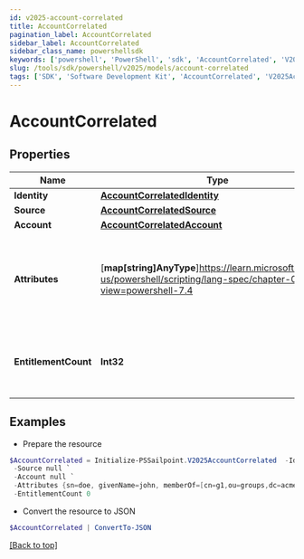 ```yaml
---
id: v2025-account-correlated
title: AccountCorrelated
pagination_label: AccountCorrelated
sidebar_label: AccountCorrelated
sidebar_class_name: powershellsdk
keywords: ['powershell', 'PowerShell', 'sdk', 'AccountCorrelated', 'V2025AccountCorrelated'] 
slug: /tools/sdk/powershell/v2025/models/account-correlated
tags: ['SDK', 'Software Development Kit', 'AccountCorrelated', 'V2025AccountCorrelated']
---
```



# AccountCorrelated

## Properties

Name | Type | Description | Notes
------------ | ------------- | ------------- | -------------
**Identity** | [**AccountCorrelatedIdentity**](account-correlated-identity) |  | [required]
**Source** | [**AccountCorrelatedSource**](account-correlated-source) |  | [required]
**Account** | [**AccountCorrelatedAccount**](account-correlated-account) |  | [required]
**Attributes** | [**map[string]AnyType**]https://learn.microsoft.com/en-us/powershell/scripting/lang-spec/chapter-04?view=powershell-7.4 | The attributes associated with the account.  Attributes are unique per source. | [required]
**EntitlementCount** | **Int32** | The number of entitlements associated with this account. | [optional] 

## Examples

- Prepare the resource
```powershell
$AccountCorrelated = Initialize-PSSailpoint.V2025AccountCorrelated  -Identity null `
 -Source null `
 -Account null `
 -Attributes {sn=doe, givenName=john, memberOf=[cn=g1,ou=groups,dc=acme,dc=com, cn=g2,ou=groups,dc=acme,dc=com, cn=g3,ou=groups,dc=acme,dc=com]} `
 -EntitlementCount 0
```

- Convert the resource to JSON
```powershell
$AccountCorrelated | ConvertTo-JSON
```


[[Back to top]](#) 

